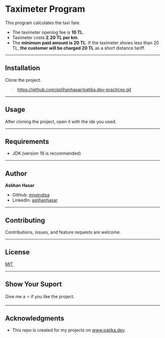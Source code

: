 # Taximeter Program
This program calculates the taxi fare. 
* The taximeter opening fee is **10 TL**.
* Taximeter costs **2.20 TL per km**.
* The **minimum paid amount is 20 TL**. If the taximeter shows less than
20 TL, **the customer will be charged 20 TL** as a short distance tariff.

---

## Installation
Clone the project. 
> https://github.com/aslihanhasar/patika.dev-practices.git

---

## Usage
After cloning the project, open it with the ide you used.

---

## Requirements
* JDK (version 19 is recommended)

---

## Author
**Aslıhan Hasar**

* GitHub: [miyendisa](https://github.com/miyendisa)
* LinkedIn: [aslıhanhasar](https://www.linkedin.com/in/asl%C4%B1hanhasar
)
---

## Contributing
Contributions, issues, and feature requests are welcome.

---

## License

[MIT](https://choosealicense.com/licenses/mit/)

---

## Show Your Suport 
Give me a &#11088; if you like the project.

---

## Acknowledgments
* This repo is created for my projects on www.patika.dev.
